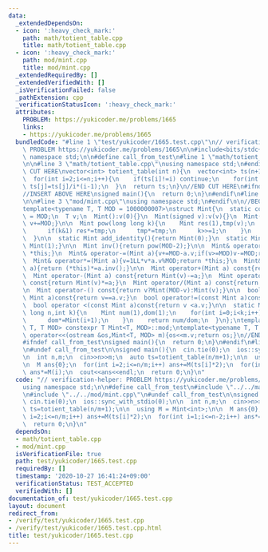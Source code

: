 ```yaml
---
data:
  _extendedDependsOn:
  - icon: ':heavy_check_mark:'
    path: math/totient_table.cpp
    title: math/totient_table.cpp
  - icon: ':heavy_check_mark:'
    path: mod/mint.cpp
    title: mod/mint.cpp
  _extendedRequiredBy: []
  _extendedVerifiedWith: []
  _isVerificationFailed: false
  _pathExtension: cpp
  _verificationStatusIcon: ':heavy_check_mark:'
  attributes:
    PROBLEM: https://yukicoder.me/problems/1665
    links:
    - https://yukicoder.me/problems/1665
  bundledCode: "#line 1 \"test/yukicoder/1665.test.cpp\"\n// verification-helper:\
    \ PROBLEM https://yukicoder.me/problems/1665\n\n#include<bits/stdc++.h>\nusing\
    \ namespace std;\n\n#define call_from_test\n#line 1 \"math/totient_table.cpp\"\
    \n\n#line 3 \"math/totient_table.cpp\"\nusing namespace std;\n#endif\n//BEGIN\
    \ CUT HERE\nvector<int> totient_table(int n){\n  vector<int> ts(n+1);\n  iota(ts.begin(),ts.end(),0);\n\
    \  for(int i=2;i<=n;i++){\n    if(ts[i]!=i) continue;\n    for(int j=i;j<=n;j+=i)\
    \ ts[j]=ts[j]/i*(i-1);\n  }\n  return ts;\n}\n//END CUT HERE\n#ifndef call_from_test\n\
    //INSERT ABOVE HERE\nsigned main(){\n  return 0;\n}\n#endif\n#line 1 \"mod/mint.cpp\"\
    \n\n#line 3 \"mod/mint.cpp\"\nusing namespace std;\n#endif\n\n//BEGIN CUT HERE\n\
    template<typename T, T MOD = 1000000007>\nstruct Mint{\n  static constexpr T mod\
    \ = MOD;\n  T v;\n  Mint():v(0){}\n  Mint(signed v):v(v){}\n  Mint(long long t){v=t%MOD;if(v<0)\
    \ v+=MOD;}\n\n  Mint pow(long long k){\n    Mint res(1),tmp(v);\n    while(k){\n\
    \      if(k&1) res*=tmp;\n      tmp*=tmp;\n      k>>=1;\n    }\n    return res;\n\
    \  }\n\n  static Mint add_identity(){return Mint(0);}\n  static Mint mul_identity(){return\
    \ Mint(1);}\n\n  Mint inv(){return pow(MOD-2);}\n\n  Mint& operator+=(Mint a){v+=a.v;if(v>=MOD)v-=MOD;return\
    \ *this;}\n  Mint& operator-=(Mint a){v+=MOD-a.v;if(v>=MOD)v-=MOD;return *this;}\n\
    \  Mint& operator*=(Mint a){v=1LL*v*a.v%MOD;return *this;}\n  Mint& operator/=(Mint\
    \ a){return (*this)*=a.inv();}\n\n  Mint operator+(Mint a) const{return Mint(v)+=a;}\n\
    \  Mint operator-(Mint a) const{return Mint(v)-=a;}\n  Mint operator*(Mint a)\
    \ const{return Mint(v)*=a;}\n  Mint operator/(Mint a) const{return Mint(v)/=a;}\n\
    \n  Mint operator-() const{return v?Mint(MOD-v):Mint(v);}\n\n  bool operator==(const\
    \ Mint a)const{return v==a.v;}\n  bool operator!=(const Mint a)const{return v!=a.v;}\n\
    \  bool operator <(const Mint a)const{return v <a.v;}\n\n  static Mint comb(long\
    \ long n,int k){\n    Mint num(1),dom(1);\n    for(int i=0;i<k;i++){\n      num*=Mint(n-i);\n\
    \      dom*=Mint(i+1);\n    }\n    return num/dom;\n  }\n};\ntemplate<typename\
    \ T, T MOD> constexpr T Mint<T, MOD>::mod;\ntemplate<typename T, T MOD>\nostream&\
    \ operator<<(ostream &os,Mint<T, MOD> m){os<<m.v;return os;}\n//END CUT HERE\n\
    #ifndef call_from_test\nsigned main(){\n  return 0;\n}\n#endif\n#line 9 \"test/yukicoder/1665.test.cpp\"\
    \n#undef call_from_test\n\nsigned main(){\n  cin.tie(0);\n  ios::sync_with_stdio(0);\n\
    \n  int n,m;\n  cin>>n>>m;\n  auto ts=totient_table(n/m+1);\n\n  using M = Mint<int>;\n\
    \n  M ans{0};\n  for(int i=2;i<=n/m;i++) ans+=M(ts[i]*2);\n  for(int i=1;i<=n-2;i++)\
    \ ans*=M(i);\n  cout<<ans<<endl;\n  return 0;\n}\n"
  code: "// verification-helper: PROBLEM https://yukicoder.me/problems/1665\n\n#include<bits/stdc++.h>\n\
    using namespace std;\n\n#define call_from_test\n#include \"../../math/totient_table.cpp\"\
    \n#include \"../../mod/mint.cpp\"\n#undef call_from_test\n\nsigned main(){\n \
    \ cin.tie(0);\n  ios::sync_with_stdio(0);\n\n  int n,m;\n  cin>>n>>m;\n  auto\
    \ ts=totient_table(n/m+1);\n\n  using M = Mint<int>;\n\n  M ans{0};\n  for(int\
    \ i=2;i<=n/m;i++) ans+=M(ts[i]*2);\n  for(int i=1;i<=n-2;i++) ans*=M(i);\n  cout<<ans<<endl;\n\
    \  return 0;\n}\n"
  dependsOn:
  - math/totient_table.cpp
  - mod/mint.cpp
  isVerificationFile: true
  path: test/yukicoder/1665.test.cpp
  requiredBy: []
  timestamp: '2020-10-27 16:41:24+09:00'
  verificationStatus: TEST_ACCEPTED
  verifiedWith: []
documentation_of: test/yukicoder/1665.test.cpp
layout: document
redirect_from:
- /verify/test/yukicoder/1665.test.cpp
- /verify/test/yukicoder/1665.test.cpp.html
title: test/yukicoder/1665.test.cpp
---
```

